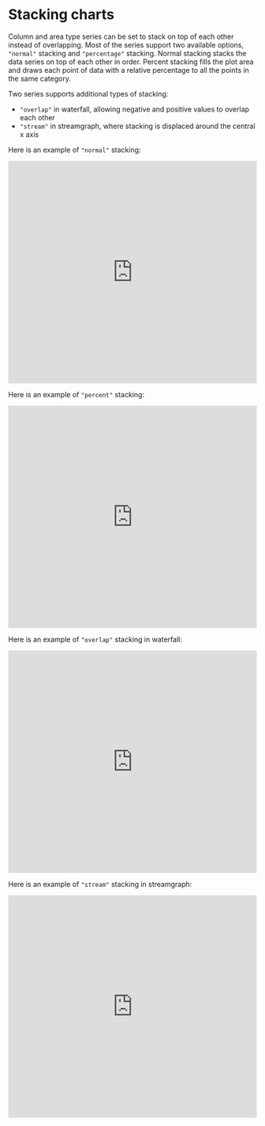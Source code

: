 Stacking charts
===============

Column and area type series can be set to stack on top of each other instead of overlapping. Most of the series support two available options, `"normal"` stacking and `"percentage"` stacking. Normal stacking stacks the data series on top of each other in order. Percent stacking fills the plot area and draws each point of data with a relative percentage to all the points in the same category.

Two series supports additional types of stacking:
- `"overlap"` in waterfall, allowing negative and positive values to overlap each other
- `"stream"` in streamgraph, where stacking is displaced around the central x axis

Here is an example of `"normal"` stacking:

<iframe style="width: 100%; height: 450px; border: none;" src=https://www.highcharts.com/samples/embed/highcharts/demo/area-stacked allow="fullscreen"></iframe>

Here is an example of `"percent"` stacking:

<iframe style="width: 100%; height: 450px; border: none;" src=https://www.highcharts.com/samples/embed/highcharts/demo/area-stacked-percent allow="fullscreen"></iframe>

Here is an example of `"overlap"` stacking in waterfall:

<iframe style="width: 100%; height: 450px; border: none;" src=https://www.highcharts.com/samples/embed/highcharts/plotoptions/series-waterfall-with-overlap-stacking allow="fullscreen"></iframe>

Here is an example of `"stream"` stacking in streamgraph:

<iframe style="width: 100%; height: 450px; border: none;" src=https://www.highcharts.com/samples/embed/highcharts/demo/streamgraph allow="fullscreen"></iframe>


